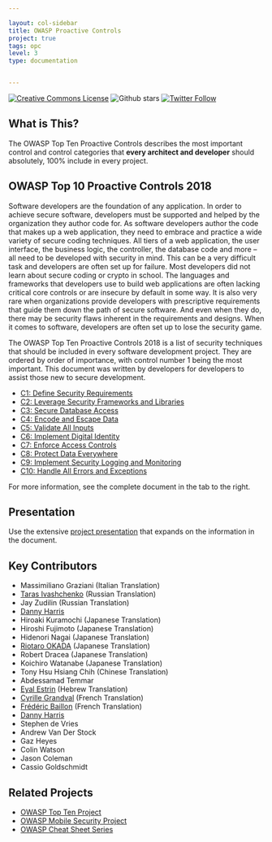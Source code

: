 ```yaml
---

layout: col-sidebar
title: OWASP Proactive Controls
project: true
tags: opc
level: 3
type: documentation


---
```


[![Creative Commons License](https://licensebuttons.net/l/by-sa/4.0/88x31.png)](https://creativecommons.org/licenses/by-sa/4.0/ "CC BY-SA 4.0")
![Github stars](https://img.shields.io/github/stars/OWASP/www-project-proactive-controls?label=Stars&style=social)
[![Twitter Follow](https://img.shields.io/twitter/follow/OWASPControls.svg?style=social&label=Follow)](https://twitter.com/OWASPControls)

## What is This?
The OWASP Top Ten Proactive Controls describes the most important control and control categories that **every architect and developer** should absolutely, 100% include in every project.

## OWASP Top 10 Proactive Controls 2018
Software developers are the foundation of any application. In order to achieve secure software, developers must be supported and helped by the organization they author code for. As software developers author the code that makes up a web application, they need to embrace and practice a wide variety of secure coding techniques. All tiers of a web application, the user interface, the business logic, the controller, the database code and more – all need to be developed with security in mind. This can be a very difficult task and developers are often set up for failure. Most developers did not learn about secure coding or crypto in school. The languages and frameworks that developers use to build web applications are often lacking critical core controls or are insecure by default in some way. It is also very rare when organizations provide developers with prescriptive requirements that guide them down the path of secure software. And even when they do, there may be security flaws inherent in the requirements and designs. When it comes to software, developers are often set up to lose the security game.

The OWASP Top Ten Proactive Controls 2018 is a list of security techniques that should be included in every software development project. They are ordered by order of importance, with control number 1 being the most important. This document was written by developers for developers to assist those new to secure development.

- [C1: Define Security Requirements](/www-project-proactive-controls/v3/en/c1-security-requirements)
- [C2: Leverage Security Frameworks and Libraries](/www-project-proactive-controls/v3/en/c2-leverage-security-frameworks-libraries)
- [C3: Secure Database Access](/www-project-proactive-controls/v3/en/c3-secure-database)
- [C4: Encode and Escape Data](/www-project-proactive-controls/v3/en/c4-encode-escape-data)
- [C5: Validate All Inputs](/www-project-proactive-controls/v3/en/c5-validate-inputs)
- [C6: Implement Digital Identity](/www-project-proactive-controls/v3/en/c6-digital-identity)
- [C7: Enforce Access Controls](/www-project-proactive-controls/v3/en/c7-enforce-access-controls)
- [C8: Protect Data Everywhere](/www-project-proactive-controls/v3/en/c8-protect-data-everywhere)
- [C9: Implement Security Logging and Monitoring](/www-project-proactive-controls/v3/en/c9-security-logging)
- [C10: Handle All Errors and Exceptions](/www-project-proactive-controls/v3/en/c10-errors-exceptions)

For more information, see the complete document in the tab to the right.


## Presentation
Use the extensive [project presentation](https://github.com/OWASP/www-project-proactive-controls/blob/master/v3/OWASP_Top_10_Proactive_Controls_V3.docx) that expands on the information in the document.

## Key Contributors
- Massimiliano Graziani (Italian Translation)
- [Taras Ivashchenko](mailto:taras.ivaschenko@owasp.org)  (Russian Translation) 
- Jay Zudilin (Russian Translation)
- [Danny Harris](mailto:danny.harris@owasp.org)
- Hiroaki Kuramochi (Japanese Translation) 
- Hiroshi Fujimoto (Japanese Translation) 
- Hidenori Nagai (Japanese Translation) 
- [Riotaro OKADA](mailto:riotaro@owasp.org) (Japanese Translation) 
- Robert Dracea (Japanese Translation) 
- Koichiro Watanabe (Japanese Translation) 
- Tony Hsu Hsiang Chih (Chinese Translation) 
- Abdessamad Temmar 
- [Eyal Estrin](mailto:eyal.estrin@gmail.com) (Hebrew Translation) 
- [Cyrille Grandval](mailto:cyrille.grandval@owasp.org) (French Translation) 
- [Frédéric Baillon](mailto:fbaillon@darkmira.com) (French Translation) 
- [Danny Harris](mailto:danny.harris@owasp.org)
- Stephen de Vries 
- Andrew Van Der Stock 
- Gaz Heyes 
- Colin Watson 
- Jason Coleman 
- Cassio Goldschmidt 


## Related Projects
- [OWASP Top Ten Project](https://owasp.org/www-project-top-ten)
- [OWASP Mobile Security Project](https://owasp.org/www-project-mobile-security/)
- [OWASP Cheat Sheet Series](https://cheatsheetseries.owasp.org/) 


